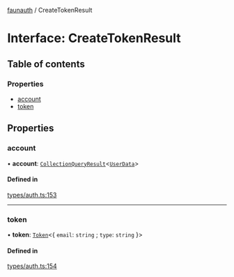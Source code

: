 [faunauth](../index.md) / CreateTokenResult

# Interface: CreateTokenResult

## Table of contents

### Properties

- [account](CreateTokenResult.md#account)
- [token](CreateTokenResult.md#token)

## Properties

### account

• **account**: [`CollectionQueryResult`](CollectionQueryResult.md)<[`UserData`](UserData.md)\>

#### Defined in

[types/auth.ts:153](https://github.com/alexnitta/faunauth/blob/fd08a1e/src/types/auth.ts#L153)

___

### token

• **token**: [`Token`](Token.md)<{ `email`: `string` ; `type`: `string`  }\>

#### Defined in

[types/auth.ts:154](https://github.com/alexnitta/faunauth/blob/fd08a1e/src/types/auth.ts#L154)
